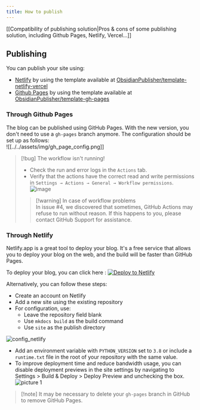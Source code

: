```yaml
---
title: How to publish
---
```


[[Compatibility of publishing solution|Pros & cons of some publishing solution, including Github Pages, Netlify, Vercel...]]  

## Publishing  

You can publish your site using:  

- [Netlify](https://www.netlify.com/) by using the template available at [ObsidianPublisher/template-netlify-vercel](https://github.com/ObsidianPublisher/template-netlify-vercel)  
- [Github Pages](https://pages.github.com/) by using the template available at [ObsidianPublisher/template-gh-pages](https://github.com/ObsidianPublisher/template-gh-pages)  

### Through Github Pages  

The blog can be published using GitHub Pages. With the new version, you don't need to use a `gh-pages` branch anymore. The configuration should be set up as follows:  
![[../../assets/img/gh_page_config.png]]  

> [!bug] The workflow isn't running!  
>  
> - Check the run and error logs in the `Actions` tab.  
> - Verify that the actions have the correct read and write permissions in `Settings → Actions → General → Workflow permissions`.  
>  ![image](https://user-images.githubusercontent.com/30244939/166161294-0f4f70c2-fda5-4465-89b0-d6b1b5e6995d.png)  
>> [!warning] In case of workflow problems  
>> In issue #4, we discovered that sometimes, GitHub Actions may refuse to run without reason. If this happens to you, please contact GitHub Support for assistance.  

### Through Netlify  

Netlify.app is a great tool to deploy your blog. It's a free service that allows you to deploy your blog on the web, and the build will be faster than GitHub Pages.  

To deploy your blog, you can click here : [![Deploy to Netlify](https://www.netlify.com/img/deploy/button.svg)](https://app.netlify.com/start/deploy?repository=https://github.com/ObsidianPublisher/template-netlify-vercel)  

Alternatively, you can follow these steps:  
- Create an account on Netlify  
- Add a new site using the existing repository  
- For configuration, use:  
  - Leave the repository field blank  
  - Use `mkdocs build` as the build command  
  - Use `site` as the publish directory  

![config_netlify](https://i.imgur.com/ESc9vLu.png)  
- Add an environment variable with `PYTHON_VERSION` set to `3.8` or include a `runtime.txt` file in the root of your repository with the same value.  
- To improve deployment time and reduce bandwidth usage, you can disable deployment previews in the site settings by navigating to Settings > Build & Deploy > Deploy Preview and unchecking the box.  
![picture 1](https://i.imgur.com/DNS0DdX.png)  
  

> [!note] It may be necessary to delete your `gh-pages` branch in GitHub to remove GitHub Pages.  
  